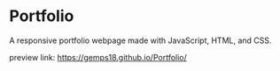 # Portfolio
A responsive portfolio webpage made with JavaScript, HTML, and CSS.

preview link: https://gemps18.github.io/Portfolio/
